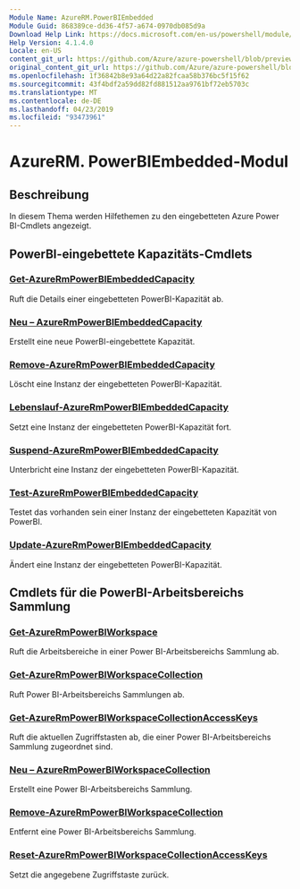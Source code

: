 ```yaml
---
Module Name: AzureRM.PowerBIEmbedded
Module Guid: 868389ce-dd36-4f57-a674-0970db085d9a
Download Help Link: https://docs.microsoft.com/en-us/powershell/module/azurerm.powerbiembedded
Help Version: 4.1.4.0
Locale: en-US
content_git_url: https://github.com/Azure/azure-powershell/blob/preview/src/ResourceManager/PowerBIEmbedded/Commands.Management.PowerBIEmbedded/help/AzureRM.PowerBIEmbedded.md
original_content_git_url: https://github.com/Azure/azure-powershell/blob/preview/src/ResourceManager/PowerBIEmbedded/Commands.Management.PowerBIEmbedded/help/AzureRM.PowerBIEmbedded.md
ms.openlocfilehash: 1f36842b8e93a64d22a82fcaa58b376bc5f15f62
ms.sourcegitcommit: 43f4bdf2a59dd82fd881512aa9761bf72eb5703c
ms.translationtype: MT
ms.contentlocale: de-DE
ms.lasthandoff: 04/23/2019
ms.locfileid: "93473961"
---
```

# AzureRM. PowerBIEmbedded-Modul
## Beschreibung
In diesem Thema werden Hilfethemen zu den eingebetteten Azure Power BI-Cmdlets angezeigt.

## PowerBI-eingebettete Kapazitäts-Cmdlets
### [Get-AzureRmPowerBIEmbeddedCapacity](Get-AzureRmPowerBIEmbeddedCapacity.md)
Ruft die Details einer eingebetteten PowerBI-Kapazität ab.

### [Neu – AzureRmPowerBIEmbeddedCapacity](New-AzureRmPowerBIEmbeddedCapacity.md)
Erstellt eine neue PowerBI-eingebettete Kapazität.

### [Remove-AzureRmPowerBIEmbeddedCapacity](Remove-AzureRmPowerBIEmbeddedCapacity.md)
Löscht eine Instanz der eingebetteten PowerBI-Kapazität.

### [Lebenslauf-AzureRmPowerBIEmbeddedCapacity](Resume-AzureRmPowerBIEmbeddedCapacity.md)
Setzt eine Instanz der eingebetteten PowerBI-Kapazität fort.

### [Suspend-AzureRmPowerBIEmbeddedCapacity](Suspend-AzureRmPowerBIEmbeddedCapacity.md)
Unterbricht eine Instanz der eingebetteten PowerBI-Kapazität.

### [Test-AzureRmPowerBIEmbeddedCapacity](Test-AzureRmPowerBIEmbeddedCapacity.md)
Testet das vorhanden sein einer Instanz der eingebetteten Kapazität von PowerBI.

### [Update-AzureRmPowerBIEmbeddedCapacity](Update-AzureRmPowerBIEmbeddedCapacity.md)
Ändert eine Instanz der eingebetteten PowerBI-Kapazität.


## Cmdlets für die PowerBI-Arbeitsbereichs Sammlung
### [Get-AzureRmPowerBIWorkspace](Get-AzureRmPowerBIWorkspace.md)
Ruft die Arbeitsbereiche in einer Power BI-Arbeitsbereichs Sammlung ab.

### [Get-AzureRmPowerBIWorkspaceCollection](Get-AzureRmPowerBIWorkspaceCollection.md)
Ruft Power BI-Arbeitsbereichs Sammlungen ab.

### [Get-AzureRmPowerBIWorkspaceCollectionAccessKeys](Get-AzureRmPowerBIWorkspaceCollectionAccessKeys.md)
Ruft die aktuellen Zugriffstasten ab, die einer Power BI-Arbeitsbereichs Sammlung zugeordnet sind.

### [Neu – AzureRmPowerBIWorkspaceCollection](New-AzureRmPowerBIWorkspaceCollection.md)
Erstellt eine Power BI-Arbeitsbereichs Sammlung.

### [Remove-AzureRmPowerBIWorkspaceCollection](Remove-AzureRmPowerBIWorkspaceCollection.md)
Entfernt eine Power BI-Arbeitsbereichs Sammlung.

### [Reset-AzureRmPowerBIWorkspaceCollectionAccessKeys](Reset-AzureRmPowerBIWorkspaceCollectionAccessKeys.md)
Setzt die angegebene Zugriffstaste zurück.

